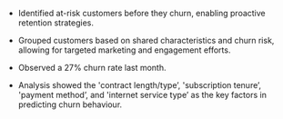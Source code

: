 * Identified at-risk customers before they churn, enabling proactive retention strategies.

* Grouped customers based on shared characteristics and churn risk, allowing for targeted marketing and engagement efforts.

* Observed a 27% churn rate last month.

* Analysis showed the 'contract length/type’, 'subscription tenure’, 'payment method’, and 'internet service type’ as the key factors in predicting churn behaviour.
